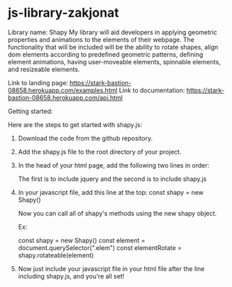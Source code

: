 # js-library-zakjonat

Library name: Shapy
My library will aid developers in applying geometric properties and animations to the elements of their webpage. The functionality that will be included will be the ability to rotate shapes, align dom elements according to predefined geometric patterns, defining element animations, having user-moveable elements, spinnable elements, and resizeable elements.  

Link to landing page: https://stark-bastion-08658.herokuapp.com/examples.html
Link to documentation: https://stark-bastion-08658.herokuapp.com/api.html


Getting started:

Here are the steps to get started with shapy.js:

1. Download the code from the github repository.
2. Add the shapy.js file to the root directory of your project.
3. In the head of your html page, add the following two lines in order:  
    <script defer src="https://ajax.googleapis.com/ajax/libs/jquery/3.5.1/jquery.min.js"></script>
    <script defer src="shapy.js" ></script>

    The first is to include jquery and the second is to include shapy.js

4.  In your javascript file, add this line at the top:
    const shapy = new Shapy()

    Now you can call all of shapy's methods using the new shapy object.

    Ex:

    const shapy = new Shapy()
    const element = document.querySelector(".elem")
    const elementRotate = shapy.rotateable(element)

5. Now just include your javascript file in your html file after the line including shapy.js, and you're all set!

